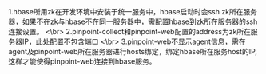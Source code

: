 1.hbase所用zk在开发环境中安装于统一服务中，hbase启动时会ssh zk所在服务器，如果不在zk与hbase不在同一服务器中，需配置hbase到zk所在服务器的ssh连接设置。
<\br>
2.pinpoint-collect和pinpoint-web配置的address为zk所在服务器IP，此处配置不包含端口
<\br>
3.pinpoint-web不显示agent信息，需在agent及pinpoint-web所在服务器进行hosts绑定，绑定hbase所在服务host的IP,这样才能使得pinpoint-web连接到hbase服务。
